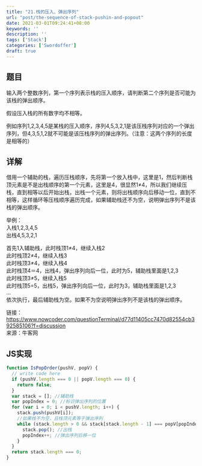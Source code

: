 ```yaml
---
title: "21.栈的压入、弹出序列"
url: "post/the-sequence-of-stack-pushin-and-popout"
date: 2021-03-01T09:24:41+08:00
keywords: ''
description: ''
tags: ['Stack']
categories: ['Swordoffer']
draft: true
---
```


## 题目

输入两个整数序列，第一个序列表示栈的压入顺序，请判断第二个序列是否可能为该栈的弹出顺序。

假设压入栈的所有数字均不相等。

例如序列1,2,3,4,5是某栈的压入顺序，序列4,5,3,2,1是该压栈序列对应的一个弹出序列，但4,3,5,1,2就不可能是该压栈序列的弹出序列。（注意：这两个序列的长度是相等的）

## 详解

借用一个辅助的栈，遍历压栈顺序，先将第一个放入栈中，这里是1，然后判断栈顶元素是不是出栈顺序的第一个元素，这里是4，很显然1≠4，所以我们继续压栈，直到相等以后开始出栈，出栈一个元素，则将出栈顺序向后移动一位，直到不相等，这样循环等压栈顺序遍历完成，如果辅助栈还不为空，说明弹出序列不是该栈的弹出顺序。

举例：  
入栈1,2,3,4,5  
出栈4,5,3,2,1  

首先1入辅助栈，此时栈顶1≠4，继续入栈2  
此时栈顶2≠4，继续入栈3  
此时栈顶3≠4，继续入栈4  
此时栈顶4＝4，出栈4，弹出序列向后一位，此时为5，辅助栈里面是1,2,3  
此时栈顶3≠5，继续入栈5  
此时栈顶5=5，出栈5，弹出序列向后一位，此时为3，辅助栈里面是1,2,3  
…  
依次执行，最后辅助栈为空。如果不为空说明弹出序列不是该栈的弹出顺序。  

链接：https://www.nowcoder.com/questionTerminal/d77d11405cc7470d82554cb392585106?f=discussion  
来源：牛客网  

## JS实现

```JavaScript
function IsPopOrder(pushV, popV) {
  // write code here
  if (pushV.length === 0 || popV.length === 0) {
    return false;
  }
  var stack = []; //辅助栈
  var popIndex = 0; //标识弹出序列的位置
  for (var i = 0; i < pushV.length; i++) {
    stack.push(pushV[i]);
    //如果栈不为空，且栈顶元素等于弹出序列
    while (stack.length > 0 && stack[stack.length - 1] === popV[popIndex]) {
      stack.pop(); //出栈
      popIndex++; //弹出序列后移一位
    }
  }
  return stack.length === 0;
}
```
